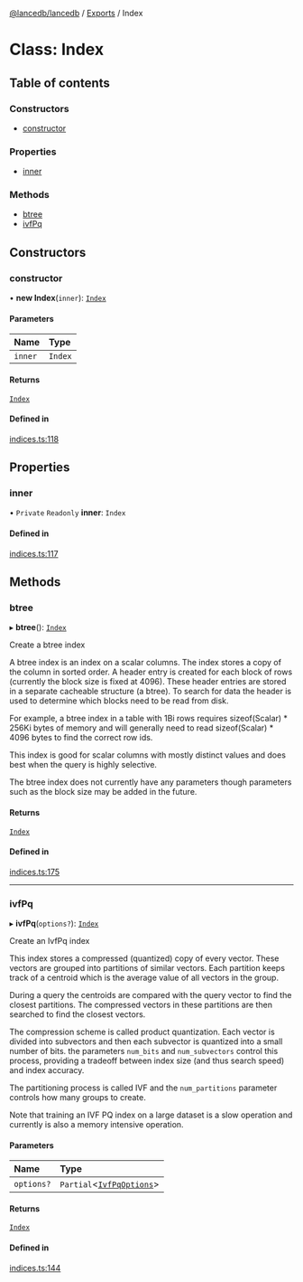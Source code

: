 [@lancedb/lancedb](../README.md) / [Exports](../modules.md) / Index

# Class: Index

## Table of contents

### Constructors

- [constructor](Index.md#constructor)

### Properties

- [inner](Index.md#inner)

### Methods

- [btree](Index.md#btree)
- [ivfPq](Index.md#ivfpq)

## Constructors

### constructor

• **new Index**(`inner`): [`Index`](Index.md)

#### Parameters

| Name | Type |
| :------ | :------ |
| `inner` | `Index` |

#### Returns

[`Index`](Index.md)

#### Defined in

[indices.ts:118](https://github.com/lancedb/lancedb/blob/3499aee/nodejs/lancedb/indices.ts#L118)

## Properties

### inner

• `Private` `Readonly` **inner**: `Index`

#### Defined in

[indices.ts:117](https://github.com/lancedb/lancedb/blob/3499aee/nodejs/lancedb/indices.ts#L117)

## Methods

### btree

▸ **btree**(): [`Index`](Index.md)

Create a btree index

A btree index is an index on a scalar columns.  The index stores a copy of the column
in sorted order.  A header entry is created for each block of rows (currently the
block size is fixed at 4096).  These header entries are stored in a separate
cacheable structure (a btree).  To search for data the header is used to determine
which blocks need to be read from disk.

For example, a btree index in a table with 1Bi rows requires sizeof(Scalar) * 256Ki
bytes of memory and will generally need to read sizeof(Scalar) * 4096 bytes to find
the correct row ids.

This index is good for scalar columns with mostly distinct values and does best when
the query is highly selective.

The btree index does not currently have any parameters though parameters such as the
block size may be added in the future.

#### Returns

[`Index`](Index.md)

#### Defined in

[indices.ts:175](https://github.com/lancedb/lancedb/blob/3499aee/nodejs/lancedb/indices.ts#L175)

___

### ivfPq

▸ **ivfPq**(`options?`): [`Index`](Index.md)

Create an IvfPq index

This index stores a compressed (quantized) copy of every vector.  These vectors
are grouped into partitions of similar vectors.  Each partition keeps track of
a centroid which is the average value of all vectors in the group.

During a query the centroids are compared with the query vector to find the closest
partitions.  The compressed vectors in these partitions are then searched to find
the closest vectors.

The compression scheme is called product quantization.  Each vector is divided into
subvectors and then each subvector is quantized into a small number of bits.  the
parameters `num_bits` and `num_subvectors` control this process, providing a tradeoff
between index size (and thus search speed) and index accuracy.

The partitioning process is called IVF and the `num_partitions` parameter controls how
many groups to create.

Note that training an IVF PQ index on a large dataset is a slow operation and
currently is also a memory intensive operation.

#### Parameters

| Name | Type |
| :------ | :------ |
| `options?` | `Partial`\<[`IvfPqOptions`](../interfaces/IvfPqOptions.md)\> |

#### Returns

[`Index`](Index.md)

#### Defined in

[indices.ts:144](https://github.com/lancedb/lancedb/blob/3499aee/nodejs/lancedb/indices.ts#L144)
